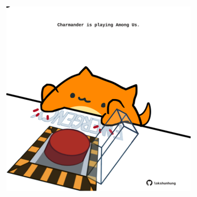 <!-- built at 29/05/2023, 20:00:45 UTC -->
<p align="center">
  <img width="500" height="500" src="./ReadmeImage.svg">
</p>
